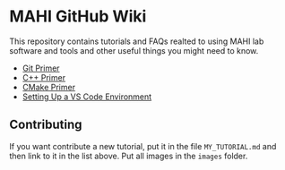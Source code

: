 # MAHI GitHub Wiki

This repository contains tutorials and FAQs realted to using MAHI lab software and tools and other useful things you might need to know.

- [Git Primer](https://github.com/mahilab/Wiki/blob/master/GIT_PRIMER.md)
- [C++ Primer](https://github.com/mahilab/Wiki/blob/master/CPP_PRIMER.md)
- [CMake Primer](https://github.com/mahilab/Wiki/blob/master/CMAKE_PRIMER.md)
- [Setting Up a VS Code Environment](https://github.com/mahilab/Wiki/blob/master/SETTING_UP_VSCODE.md)

## Contributing

If you want contribute a new tutorial, put it in the file `MY_TUTORIAL.md` and then link to it in the list above. Put all images in the `images` folder.
